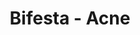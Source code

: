 ---
layout: post
title: Bifesta - Acne
tags : [video ]
director: P’two
production: The Shood
facility: Yggdrazil Group
image: bifesta-acne.jpg
label : commercial
style : 
type : video
link : http://player.vimeo.com/video/144175865
---